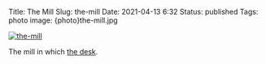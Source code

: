 Title: The Mill
Slug: the-mill
Date: 2021-04-13 6:32
Status: published
Tags: photo
image: {photo}the-mill.jpg

[![the-mill]({photo}the-mill.jpg "the-mill")]({static}/pic/the-mill.jpg)

The mill in which [the desk]({filename}the-desk.md).
